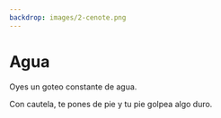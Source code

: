 ```yaml
---
backdrop: images/2-cenote.png
---
```


# Agua

Oyes un goteo constante de agua.

Con cautela, te pones de pie y tu pie golpea algo duro.

<Item id="12" />

<Page url="567" instructions="Mira más cerca" condition="12" action="De repente, la piedra comienza a brillar con un extraño color azul" />
